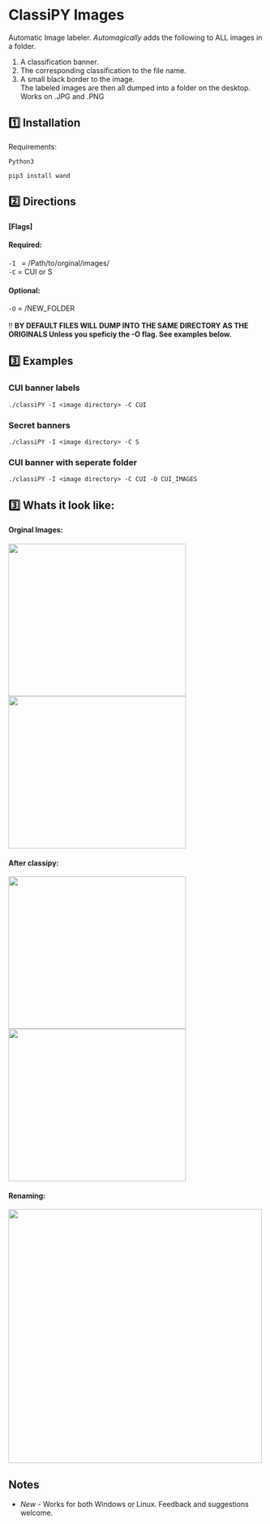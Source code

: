 # ClassiPY Images
Automatic Image labeler. *Automagically* adds the following to ALL images in a folder. 
1. A classification banner.
2. The corresponding classification to the file name.
3. A small black border to the image.<br>
The labeled images are then all dumped into a folder on the desktop. Works on .JPG and .PNG

## :one: Installation
Requirements:  
```
Python3
```
```
pip3 install wand
```
## :two: Directions
#### [Flags]  
#### Required:  
` -I  ` = /Path/to/orginal/images/  
` -C ` = CUI or S  
#### Optional:  
` -O ` = /NEW_FOLDER <br>  
:bangbang: **BY DEFAULT FILES WILL DUMP INTO THE SAME DIRECTORY AS THE ORIGINALS Unless you speficiy the -O flag. See examples below.**
## :three: Examples
### CUI banner labels
`./classiPY -I <image directory> -C CUI` 
### Secret banners
`./classiPY -I <image directory> -C S` 
### CUI banner with seperate folder
`./classiPY -I <image directory> -C CUI -O CUI_IMAGES`

 ## :three: Whats it look like:   
#### Orginal Images:<br>
<img src="https://github.com/MTTGIT19/ClassiPY/assets/89365060/20ab6abf-ca50-48e2-b0b3-c062b15e36e3" width= "350" height="300">
<img src="https://github.com/MTTGIT19/ClassiPY/assets/89365060/3c1409e0-ce45-4fd6-b47e-1dedf492cece" width= "350" height="300"><br>

#### After classipy:  
<img src="https://github.com/MTTGIT19/ClassiPY/assets/89365060/e16b1464-9404-45da-b19c-6fa72d98a0f5" width= "350" height="300">
<img src="https://github.com/MTTGIT19/ClassiPY/assets/89365060/1cb2f95b-109b-48d9-82d2-e5274ecb7def" width= "350" height="300"><br>   

#### Renaming:<br>  
<img src="https://github.com/MTTGIT19/ClassiPY/assets/89365060/e76df50f-4232-40dc-b0dc-596b15755fe5" width= "500">

## Notes
* *New* - Works for both Windows or Linux. Feedback and suggestions welcome. 
